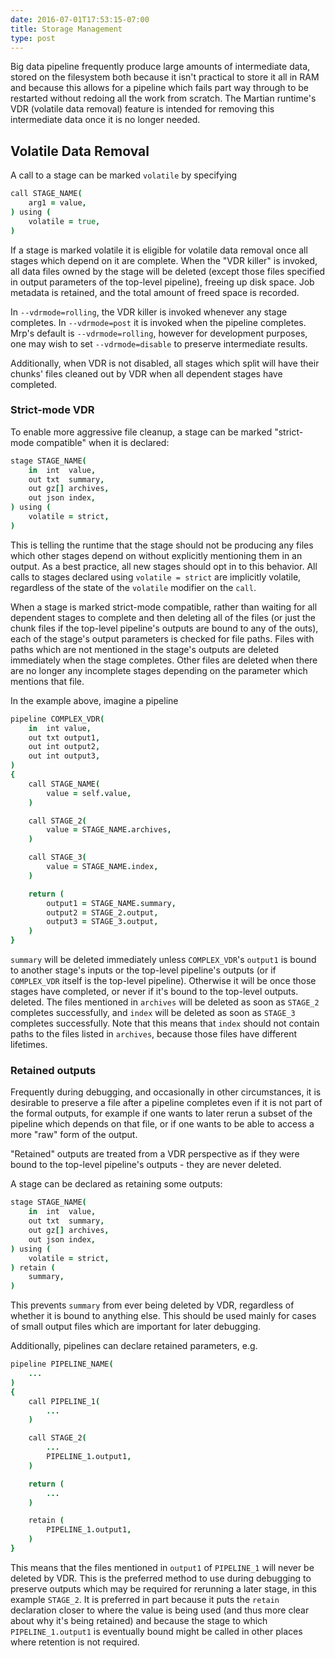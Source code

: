 ```yaml
---
date: 2016-07-01T17:53:15-07:00
title: Storage Management
type: post
---
```


Big data pipeline frequently produce large amounts of intermediate data, stored
on the filesystem both because it isn't practical to store it all in RAM and
because this allows for a pipeline which fails part way through to be restarted
without redoing all the work from scratch.  The Martian runtime's VDR (volatile
data removal) feature is intended for removing this intermediate data once it
is no longer needed.

## Volatile Data Removal

A call to a stage can be marked `volatile` by specifying
```coffee
call STAGE_NAME(
    arg1 = value,
) using (
    volatile = true,
)
```

If a stage is marked volatile it is eligible for volatile data removal once
all stages which depend on it are complete.  When the "VDR killer" is invoked,
all data files owned by the stage will be deleted (except those files specified
in output parameters of the top-level pipeline), freeing up disk space.  Job
metadata is retained, and the total amount of freed space is recorded.

In `--vdrmode=rolling`, the VDR killer is invoked whenever any stage completes.
In `--vdrmode=post` it is invoked when the pipeline completes.
Mrp's default is `--vdrmode=rolling`, however for development purposes, one
may wish to set `--vdrmode=disable` to preserve intermediate results.

Additionally, when VDR is not disabled, all stages which split will have their
chunks' files cleaned out by VDR when all dependent stages have completed.

### Strict-mode VDR

To enable more aggressive file cleanup, a stage can be marked
"strict-mode compatible" when it is declared:
```coffee
stage STAGE_NAME(
    in  int  value,
    out txt  summary,
    out gz[] archives,
    out json index,
) using (
    volatile = strict,
)
```
This is telling the runtime that the stage should not be producing any files
which other stages depend on without explicitly mentioning them in an output.
As a best practice, all new stages should opt in to this behavior.  All calls
to stages declared using `volatile = strict` are implicitly volatile,
regardless of the state of the `volatile` modifier on the `call`.

When a stage is marked strict-mode compatible, rather than waiting for all
dependent stages to complete and then deleting all of the files (or just the
chunk files if the top-level pipeline's outputs are bound to any of the outs),
each of the stage's output parameters is checked for file paths.  Files with
paths which are not mentioned in the stage's outputs are deleted immediately
when the stage completes.  Other files are deleted when there are no longer
any incomplete stages depending on the parameter which mentions that file.

In the example above, imagine a pipeline
```coffee
pipeline COMPLEX_VDR(
    in  int value,
    out txt output1,
    out int output2,
    out int output3,
)
{
    call STAGE_NAME(
        value = self.value,
    )

    call STAGE_2(
        value = STAGE_NAME.archives,
    )

    call STAGE_3(
        value = STAGE_NAME.index,
    )

    return (
        output1 = STAGE_NAME.summary,
        output2 = STAGE_2.output,
        output3 = STAGE_3.output,
    )
}
```
`summary` will be deleted immediately unless `COMPLEX_VDR`'s `output1` is
bound to another stage's inputs or the top-level pipeline's outputs (or if
`COMPLEX_VDR` itself is the top-level pipeline).  Otherwise it will be once
those stages have completed, or never if it's bound to the top-level outputs.
deleted. The files mentioned in `archives` will be deleted as soon as
`STAGE_2` completes successfully, and `index` will be deleted as soon as
`STAGE_3` completes successfully.  Note that this means that `index` should not
contain paths to the files listed in `archives`, because those files have
different lifetimes.

### Retained outputs

Frequently during debugging, and occasionally in other circumstances, it is
desirable to preserve a file after a pipeline completes even if it is not
part of the formal outputs, for example if one wants to later rerun a subset
of the pipeline which depends on that file, or if one wants to be able to
access a more "raw" form of the output.

"Retained" outputs are treated from a VDR perspective as if they were bound to
the top-level pipeline's outputs - they are never deleted.

A stage can be declared as retaining some outputs:
```coffee
stage STAGE_NAME(
    in  int  value,
    out txt  summary,
    out gz[] archives,
    out json index,
) using (
    volatile = strict,
) retain (
    summary,
)
```
This prevents `summary` from ever being deleted by VDR, regardless of whether
it is bound to anything else.  This should be used mainly for cases of small
output files which are important for later debugging.

Additionally, pipelines can declare retained parameters, e.g.
```coffee
pipeline PIPELINE_NAME(
    ...
)
{
    call PIPELINE_1(
        ...
    )

    call STAGE_2(
        ...
        PIPELINE_1.output1,
    )

    return (
        ...
    )

    retain (
        PIPELINE_1.output1,
    )
}
```
This means that the files mentioned in `output1` of `PIPELINE_1` will never be
deleted by VDR.  This is the preferred method to use during debugging to
preserve outputs which may be required for rerunning a later stage, in this
example `STAGE_2`.  It is preferred in part because it puts the `retain`
declaration closer to where the value is being used (and thus more clear about
why it's being retained) and because the stage to which `PIPELINE_1.output1` is
eventually bound might be called in other places where retention is not
required.
